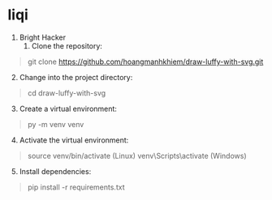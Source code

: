 # liqi
1. Bright Hacker
   1. Clone the repository:
> git clone https://github.com/hoangmanhkhiem/draw-luffy-with-svg.git

2. Change into the project directory:
> cd draw-luffy-with-svg

3. Create a virtual environment:
> py -m venv venv

4. Activate the virtual environment:
> source venv/bin/activate (Linux)
> venv\Scripts\activate (Windows)

5. Install dependencies:
> pip install -r requirements.txt
